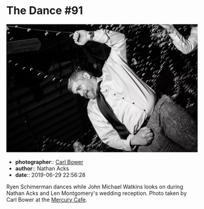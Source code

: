 # The Dance \#91

![Ryen Schimerman dances](assets/2019-06-29-set-4-the-dance-91.webp)

* **photographer**:: [Carl Bower](https://carlbowerphotos.com)
* **author**:: Nathan Acks
* **date**:: 2019-06-29 22:56:28

Ryen Schimerman dances while John Michael Watkins looks on during Nathan Acks and Len Montgomery's wedding reception. Photo taken by Carl Bower at the [Mercury Cafe](http://mercurycafe.com).
